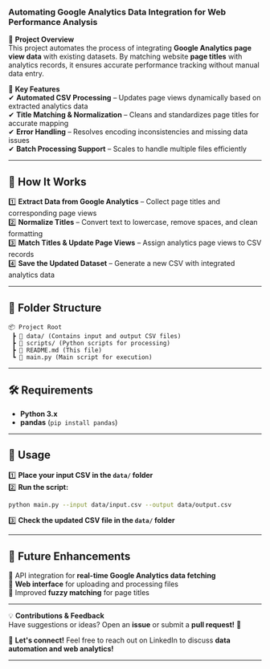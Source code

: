 
### **Automating Google Analytics Data Integration for Web Performance Analysis**  

📌 **Project Overview**  
This project automates the process of integrating **Google Analytics page view data** with existing datasets. By matching website **page titles** with analytics records, it ensures accurate performance tracking without manual data entry.  

🔹 **Key Features**  
✔ **Automated CSV Processing** – Updates page views dynamically based on extracted analytics data  
✔ **Title Matching & Normalization** – Cleans and standardizes page titles for accurate mapping  
✔ **Error Handling** – Resolves encoding inconsistencies and missing data issues  
✔ **Batch Processing Support** – Scales to handle multiple files efficiently  

---

## 🚀 **How It Works**  
1️⃣ **Extract Data from Google Analytics** – Collect page titles and corresponding page views  
2️⃣ **Normalize Titles** – Convert text to lowercase, remove spaces, and clean formatting  
3️⃣ **Match Titles & Update Page Views** – Assign analytics page views to CSV records  
4️⃣ **Save the Updated Dataset** – Generate a new CSV with integrated analytics data  

---

## 📂 **Folder Structure**  
```
📦 Project Root  
 ┣ 📂 data/ (Contains input and output CSV files)  
 ┣ 📂 scripts/ (Python scripts for processing)  
 ┣ 📜 README.md (This file)  
 ┗ 📜 main.py (Main script for execution)  
```  

---

## 🛠 **Requirements**  
- **Python 3.x**  
- **pandas** (`pip install pandas`)  

---

## 🔧 **Usage**  
1️⃣ **Place your input CSV in the `data/` folder**  
2️⃣ **Run the script:**  
   ```bash
   python main.py --input data/input.csv --output data/output.csv
   ```  
3️⃣ **Check the updated CSV file in the `data/` folder**  

---

## 🎯 **Future Enhancements**  
🔹 API integration for **real-time Google Analytics data fetching**  
🔹 **Web interface** for uploading and processing files  
🔹 Improved **fuzzy matching** for page titles  

---

💡 **Contributions & Feedback**  
Have suggestions or ideas? Open an **issue** or submit a **pull request!** 🚀  

📩 **Let's connect!** Feel free to reach out on LinkedIn to discuss **data automation and web analytics!**  

---
